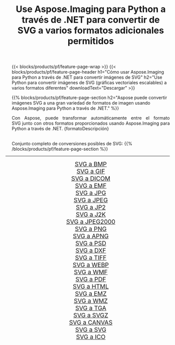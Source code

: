 ﻿---
title: Use Aspose.Imaging para Python a través de .NET para convertir de SVG a varios formatos adicionales permitidos 
weight: 3920
url: /es/python-net/conversion/from/svg/ 
lang: es
langdirlevel: 2
locales: zh-hans,ja,it,ru,de,es,fr,nl,id,lt,pl,pt,vi,tr,ko,zh-hant,ar,hi,th,sv,cs,uk,he
description: Puede transformar rápidamente de SVG(gráficas vectoriales escalables) a varios formatos usando Aspose.Imaging para Python a través de .NET.
---

{{< blocks/products/pf/feature-page-wrap >}}
{{< blocks/products/pf/feature-page-header h1="Cómo usar Aspose.Imaging para Python a través de .NET para convertir imágenes de SVG" h2="Use Python para convertir imágenes de SVG (gráficas vectoriales escalables) a varios formatos diferentes" downloadText="Descargar" >}}


{{% blocks/products/pf/feature-page-section  h2="Aspose puede convertir imágenes SVG a una gran variedad de formatos de imagen usando Aspose.Imaging para Python a través de .NET." %}}
<p align=justify>Con Aspose, puede transformar automáticamente entre el formato SVG junto con otros formatos proporcionados usando Aspose.Imaging para Python a través de .NET. {formatoDescripción}</p>
<br/>
Conjunto completo de conversiones posibles de SVG:
{{% /blocks/products/pf/feature-page-section %}}
<div class="container-fluid productfamilypage bg-gray">
    <div class="convertypes bg-gray agp-content section">
        <div class="container">
		<hr style="margin-left:-20px;"/>
		<div class="row other-converters" style="gap: 10px;font-size: 19px;text-align:center;">
		    <div class='col-md-2 other-converter remove-lp remove-rp'><a href="/imaging/es/python-net/conversion/svg-to-bmp/" style="padding:15px;">SVG a BMP</a></div><div class='col-md-2 other-converter remove-lp remove-rp'><a href="/imaging/es/python-net/conversion/svg-to-gif/" style="padding:15px;">SVG a GIF</a></div><div class='col-md-2 other-converter remove-lp remove-rp'><a href="/imaging/es/python-net/conversion/svg-to-dicom/" style="padding:15px;">SVG a DICOM</a></div><div class='col-md-2 other-converter remove-lp remove-rp'><a href="/imaging/es/python-net/conversion/svg-to-emf/" style="padding:15px;">SVG a EMF</a></div><div class='col-md-2 other-converter remove-lp remove-rp'><a href="/imaging/es/python-net/conversion/svg-to-jpg/" style="padding:15px;">SVG a JPG</a></div><div class='col-md-2 other-converter remove-lp remove-rp'><a href="/imaging/es/python-net/conversion/svg-to-jpeg/" style="padding:15px;">SVG a JPEG</a></div><div class='col-md-2 other-converter remove-lp remove-rp'><a href="/imaging/es/python-net/conversion/svg-to-jp2/" style="padding:15px;">SVG a JP2</a></div><div class='col-md-2 other-converter remove-lp remove-rp'><a href="/imaging/es/python-net/conversion/svg-to-j2k/" style="padding:15px;">SVG a J2K</a></div><div class='col-md-2 other-converter remove-lp remove-rp'><a href="/imaging/es/python-net/conversion/svg-to-jpeg2000/" style="padding:15px;">SVG a JPEG2000</a></div><div class='col-md-2 other-converter remove-lp remove-rp'><a href="/imaging/es/python-net/conversion/svg-to-png/" style="padding:15px;">SVG a PNG</a></div><div class='col-md-2 other-converter remove-lp remove-rp'><a href="/imaging/es/python-net/conversion/svg-to-apng/" style="padding:15px;">SVG a APNG</a></div><div class='col-md-2 other-converter remove-lp remove-rp'><a href="/imaging/es/python-net/conversion/svg-to-psd/" style="padding:15px;">SVG a PSD</a></div><div class='col-md-2 other-converter remove-lp remove-rp'><a href="/imaging/es/python-net/conversion/svg-to-dxf/" style="padding:15px;">SVG a DXF</a></div><div class='col-md-2 other-converter remove-lp remove-rp'><a href="/imaging/es/python-net/conversion/svg-to-tiff/" style="padding:15px;">SVG a TIFF</a></div><div class='col-md-2 other-converter remove-lp remove-rp'><a href="/imaging/es/python-net/conversion/svg-to-webp/" style="padding:15px;">SVG a WEBP</a></div><div class='col-md-2 other-converter remove-lp remove-rp'><a href="/imaging/es/python-net/conversion/svg-to-wmf/" style="padding:15px;">SVG a WMF</a></div><div class='col-md-2 other-converter remove-lp remove-rp'><a href="/imaging/es/python-net/conversion/svg-to-pdf/" style="padding:15px;">SVG a PDF</a></div><div class='col-md-2 other-converter remove-lp remove-rp'><a href="/imaging/es/python-net/conversion/svg-to-html/" style="padding:15px;">SVG a HTML</a></div><div class='col-md-2 other-converter remove-lp remove-rp'><a href="/imaging/es/python-net/conversion/svg-to-emz/" style="padding:15px;">SVG a EMZ</a></div><div class='col-md-2 other-converter remove-lp remove-rp'><a href="/imaging/es/python-net/conversion/svg-to-wmz/" style="padding:15px;">SVG a WMZ</a></div><div class='col-md-2 other-converter remove-lp remove-rp'><a href="/imaging/es/python-net/conversion/svg-to-tga/" style="padding:15px;">SVG a TGA</a></div><div class='col-md-2 other-converter remove-lp remove-rp'><a href="/imaging/es/python-net/conversion/svg-to-svgz/" style="padding:15px;">SVG a SVGZ</a></div><div class='col-md-2 other-converter remove-lp remove-rp'><a href="/imaging/es/python-net/conversion/svg-to-canvas/" style="padding:15px;">SVG a CANVAS</a></div><div class='col-md-2 other-converter remove-lp remove-rp'><a href="/imaging/es/python-net/conversion/svg-to-svg/" style="padding:15px;">SVG a SVG</a></div><div class='col-md-2 other-converter remove-lp remove-rp'><a href="/imaging/es/python-net/conversion/svg-to-ico/" style="padding:15px;">SVG a ICO</a></div>
                </div>
        </div>
    </div>
</div>
<br/>

